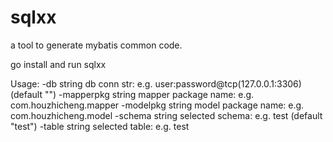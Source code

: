 # sqlxx

a tool to generate mybatis common code.


go install and run sqlxx

Usage:
  -db string
    	db conn str: e.g. user:password@tcp(127.0.0.1:3306) (default "")
  -mapperpkg string
    	mapper package name: e.g. com.houzhicheng.mapper
  -modelpkg string
    	model package name: e.g. com.houzhicheng.model
  -schema string
    	selected schema: e.g. test (default "test")
  -table string
    	selected table: e.g. test